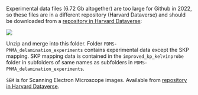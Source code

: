 Experimental data files (6.72 Gb altogether) are too
large for Github in 2022, so these files are in a different repository
(Harvard Dataverse) and should be downloaded from a [repository in Harvard Dataverse](https://doi.org/10.7910/DVN/ZOFDKM):

[![](<https://img.shields.io/badge/Dataverse DOI-10.7910/DVN/ZOFDKM-orange>)](https://www.doi.org/10.7910/DVN/ZOFDKM)

Unzip and merge  into this folder. Folder `PDMS-PMMA_delamination_experiments` 
contains experimental data except the SKP mapping. SKP mapping data is
contained in the `improved_kp_kelvinprobe` folder in subfolders of same names
as subfolders in `PDMS-PMMA_delamination_experiments`.

`SEM` is for Scanning Electron Microscope images. 
Available from [repository in Harvard Dataverse](https://doi.org/10.7910/DVN/ZOFDKM).